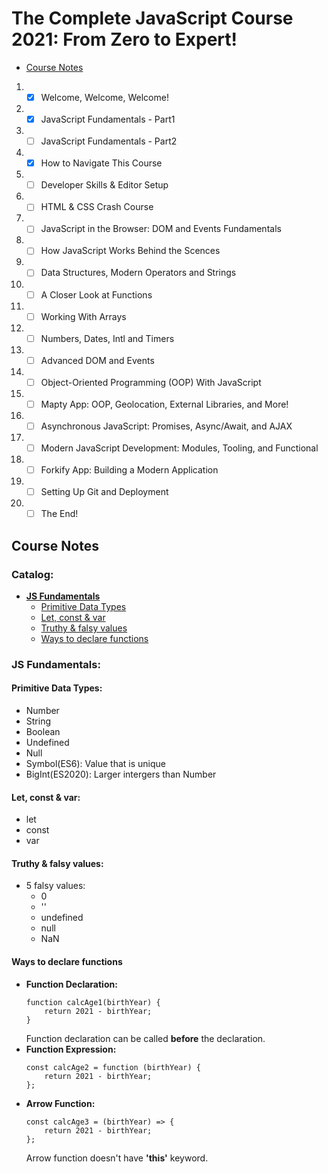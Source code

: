 # The Complete JavaScript Course 2021: From Zero to Expert!

* [Course Notes](#course-notes)

1. - [x] Welcome, Welcome, Welcome!
2. - [x] JavaScript Fundamentals - Part1
3. - [ ] JavaScript Fundamentals - Part2
4. - [x] How to Navigate This Course
5. - [ ] Developer Skills & Editor Setup
6. - [ ] HTML & CSS Crash Course
7. - [ ] JavaScript in the Browser: DOM and Events Fundamentals
8. - [ ] How JavaScript Works Behind the Scences
9. - [ ] Data Structures, Modern Operators and Strings
10. - [ ] A Closer Look at Functions
11. - [ ] Working With Arrays
12. - [ ] Numbers, Dates, Intl and Timers
13. - [ ] Advanced DOM and Events
14. - [ ] Object-Oriented Programming (OOP) With
JavaScript
15. - [ ] Mapty App: OOP, Geolocation, External
Libraries, and More!
16. - [ ] Asynchronous JavaScript: Promises,
Async/Await, and AJAX
17. - [ ] Modern JavaScript Development: Modules,
Tooling, and Functional
18. - [ ] Forkify App: Building a Modern Application
19. - [ ] Setting Up Git and Deployment
20. - [ ] The End!

## **Course Notes**
### **Catalog:**
-  [**JS Fundamentals**](#js-fundamentals)
    - [Primitive Data Types](#primitive-data-types)
    - [Let, const & var](#let,-const-&-var)
    - [Truthy & falsy values](#truthy-&-falsy-values)
    - [Ways to declare functions](#ways-to-declare-functions)
### **JS Fundamentals:**
#### Primitive Data Types:
- Number
- String
- Boolean
- Undefined
- Null
- Symbol(ES6): Value that is unique
- BigInt(ES2020): Larger intergers than Number

#### Let, const & var:
- let
- const
- var

#### Truthy & falsy values:
- 5 falsy values:
    - 0
    - ''
    - undefined
    - null
    - NaN

#### Ways to declare functions
- **Function Declaration:** 
    ```
    function calcAge1(birthYear) {
        return 2021 - birthYear;
    }
    ```
    Function declaration can be called **before** the declaration.
- **Function Expression:**
    ```
    const calcAge2 = function (birthYear) {
        return 2021 - birthYear;
    };
    ```
- **Arrow Function:**
    ```
    const calcAge3 = (birthYear) => {
        return 2021 - birthYear;
    };
    ```
    Arrow function doesn't have **'this'** keyword.
